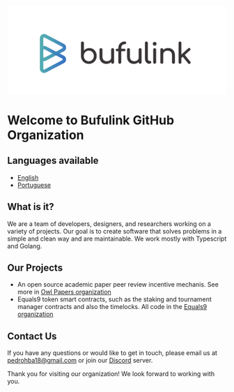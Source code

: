 <p align="center">
  <a href="" rel="noopener">
 <img src="logo.png" alt="Project logo"></a>
</p>

# Welcome to Bufulink GitHub Organization

## Languages available
- [English](#english)
- [Portuguese](#french)


## What is it?

We are a team of developers, designers, and researchers working on a variety of projects. Our goal is to create software that solves problems in a simple and clean way and are maintainable. We work mostly with Typescript and Golang.

## Our Projects

- An open source academic paper peer review incentive mechanis. See more in  [Owl Papers organization](https://github.com/owl-papers)
- Equals9 token smart contracts, such as the staking and tournament manager contracts and also the timelocks. All code in the [Equals9 organization](https://github.com/equals9-com)
## Contact Us

If you have any questions or would like to get in touch, please email us at [pedrohba18@gmail.com](mailto:email@example.com) or join our [Discord](https://example.slack.com) server.

Thank you for visiting our organization! We look forward to working with you.